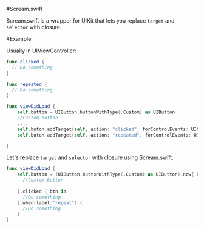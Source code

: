 #Scream.swift

Scream.swift is a wrapper for UIKit that lets you replace `target` and `selector` with closure.

#Example

Usually in UIViewController:

```swift
func clicked {
  // Do something
}

func repeated {
  // Do something
}

func viewDidLoad {
    self.button = UIButton.buttonWithType(.Custom) as UIButton
    //Custom button
    ....
    self.buton.addTarget(self, action: "clicked", forControlEvents: UIControlEvents.TouchUpInside)
    self.buton.addTarget(self, action: "repeated", forControlEvents: UIControlEvents.TouchDownRepeat)

}

```

Let's replace `target` and `selector` with closure using Scream.swift.
```swift
func viewDidLoad {
    self.button = (UIButton.buttonWithType(.Custom) as UIButton).now{ btn in
      //Custom button
      ...
    }.clicked { btn in
      //Do something
    }.when(label:"repeat") {
      //Do something
    }
}
```
